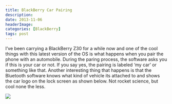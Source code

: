 ```yaml
---
title: BlackBerry Car Pairing
description: 
date: 2013-11-06
headerImage: 
categories: [BlackBerry]
tags: post
---
```


I’ve been carrying a BlackBerry Z30 for a while now and one of the cool things with this latest version of the OS is what happens when you pair the phone with an automobile. During the paring process, the software asks you if this is your car or not. If you say yes, the pairing is labeled ‘my car’ or something like that. Another interesting thing that happens is that the Bluetooth software knows what kind of vehicle its attached to and shows the car logo on the lock screen as shown below. Not rocket science, but cool none the less.

![](/images/2013/blackberry-z30-car-connection.png)